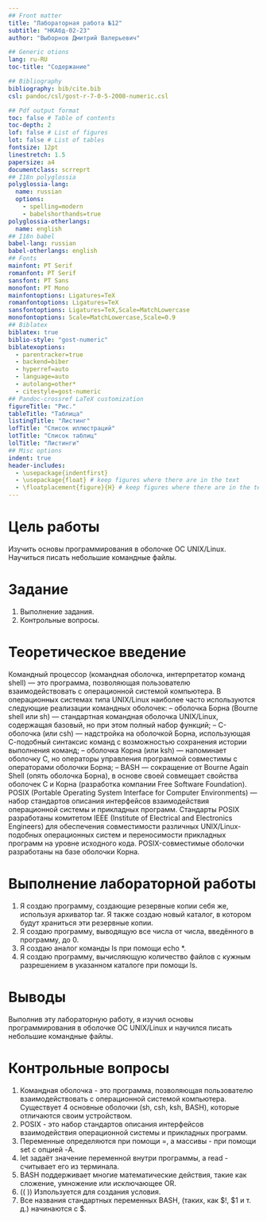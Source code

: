 ```yaml
---
## Front matter
title: "Лабораторная работа №12"
subtitle: "НКАбд-02-23"
author: "Выборнов Дмитрий Валерьевич"

## Generic otions
lang: ru-RU
toc-title: "Содержание"

## Bibliography
bibliography: bib/cite.bib
csl: pandoc/csl/gost-r-7-0-5-2008-numeric.csl

## Pdf output format
toc: false # Table of contents
toc-depth: 2
lof: false # List of figures
lot: false # List of tables
fontsize: 12pt
linestretch: 1.5
papersize: a4
documentclass: scrreprt
## I18n polyglossia
polyglossia-lang:
  name: russian
  options:
	- spelling=modern
	- babelshorthands=true
polyglossia-otherlangs:
  name: english
## I18n babel
babel-lang: russian
babel-otherlangs: english
## Fonts
mainfont: PT Serif
romanfont: PT Serif
sansfont: PT Sans
monofont: PT Mono
mainfontoptions: Ligatures=TeX
romanfontoptions: Ligatures=TeX
sansfontoptions: Ligatures=TeX,Scale=MatchLowercase
monofontoptions: Scale=MatchLowercase,Scale=0.9
## Biblatex
biblatex: true
biblio-style: "gost-numeric"
biblatexoptions:
  - parentracker=true
  - backend=biber
  - hyperref=auto
  - language=auto
  - autolang=other*
  - citestyle=gost-numeric
## Pandoc-crossref LaTeX customization
figureTitle: "Рис."
tableTitle: "Таблица"
listingTitle: "Листинг"
lofTitle: "Список иллюстраций"
lotTitle: "Список таблиц"
lolTitle: "Листинги"
## Misc options
indent: true
header-includes:
  - \usepackage{indentfirst}
  - \usepackage{float} # keep figures where there are in the text
  - \floatplacement{figure}{H} # keep figures where there are in the text
---
```


# Цель работы

Изучить основы программирования в оболочке ОС UNIX/Linux. Научиться писать
небольшие командные файлы.

# Задание

1. Выполнение задания.
2. Контрольные вопросы.

# Теоретическое введение

Командный процессор (командная оболочка, интерпретатор команд shell) — это программа, позволяющая пользователю взаимодействовать с операционной системой
компьютера. В операционных системах типа UNIX/Linux наиболее часто используются
следующие реализации командных оболочек:
– оболочка Борна (Bourne shell или sh) — стандартная командная оболочка UNIX/Linux,
содержащая базовый, но при этом полный набор функций;
– С-оболочка (или csh) — надстройка на оболочкой Борна, использующая С-подобный
синтаксис команд с возможностью сохранения истории выполнения команд;
– оболочка Корна (или ksh) — напоминает оболочку С, но операторы управления программой совместимы с операторами оболочки Борна;
– BASH — сокращение от Bourne Again Shell (опять оболочка Борна), в основе своей совмещает свойства оболочек С и Корна (разработка компании Free Software Foundation).
POSIX (Portable Operating System Interface for Computer Environments) — набор стандартов
описания интерфейсов взаимодействия операционной системы и прикладных программ.
Стандарты POSIX разработаны комитетом IEEE (Institute of Electrical and Electronics
Engineers) для обеспечения совместимости различных UNIX/Linux-подобных операционных систем и переносимости прикладных программ на уровне исходного кода.
POSIX-совместимые оболочки разработаны на базе оболочки Корна.

# Выполнение лабораторной работы

1. Я создаю программу, создающие резервные копии себя же, используя архиватор tar. Я также создаю новый каталог, в котором будут храниться эти резервные копии.
2. Я создаю программу, выводящую все числа от числа, введённого в программу, до 0.
3. Я создаю аналог команды ls при  помощи echo *.
4. Я создаю программу, вычисляющую количество файлов с кужным разрешением в указанном каталоге при помощи ls.

# Выводы

Выполнив эту лабораторную работу, я изучил основы программирования в оболочке ОС UNIX/Linux и научился писать
небольшие командные файлы.
# Контрольные вопросы

1. Командная оболочка - это программа, позволяющая пользователю взаимодействовать с операционной системой компьютера. Существует 4 основные оболочки (sh, csh, ksh, BASH), которые отличаются своим устройством.
2. POSIX - это набор стандартов описания интерфейсов взаимодействия операционной системы и прикладных программ.
3. Переменные определяются при помощи =, а массивы - при помощи set с опцией -A.
4. let задаёт значение переменной внутри программы, а read - считывает его из терминала.
5. BASH поддерживает многие математические действия, такие как сложение, умножение или исключающее OR.
6. (( )) Изпользуется для создания условия.
7. Все названия стандартных переменных BASH, (таких, как $!, $1 и т. д.) начинаются с $.

